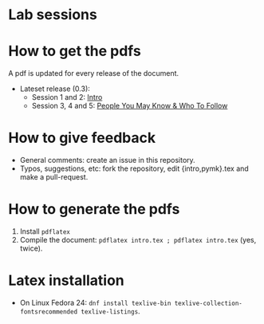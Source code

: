 # Lab sessions

# How to get the pdfs

A pdf is updated for every release of the document.

* Lateset release (0.3):
   * Session 1 and 2: [Intro](https://github.com/glatard/big-data-analytics-course/releases/download/0.3/intro.pdf)
   * Session 3, 4 and 5: [People You May Know & Who To Follow](https://github.com/glatard/big-data-analytics-course/releases/download/0.3/pymk.pdf)

# How to give feedback

* General comments: create an issue in this repository.
* Typos, suggestions, etc: fork the repository, edit {intro,pymk}.tex and make a pull-request. 

# How to generate the pdfs

1. Install `pdflatex`
2. Compile the document: `pdflatex intro.tex ; pdflatex intro.tex` (yes, twice).

# Latex installation

* On Linux Fedora 24: `dnf install texlive-bin texlive-collection-fontsrecommended texlive-listings`.


